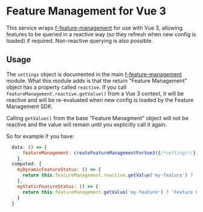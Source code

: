 # Feature Management for Vue 3

This service wraps [f-feature-management](../f-feature-management) for use with Vue 3, allowing features to be queried in a reactive way (so they refresh when new config is loaded) if required.  Non-reactive querying is also possible.

## Usage

The `settings` object is documented in the main [f-feature-management](../f-feature-management) module. What this module adds is that the return "Feature Management" object has a property called `reactive`. If you call `featureManagement.reactive.getValue()` from a Vue 3 context, it will be reactive and will be re-evaluated when new config is loaded by the Feature Management SDK.

Calling `getValue()` from the base "Feature Managment" object will not be reactive and the value will remain until you explicitly call it again.

So for example if you have:

```javascript
  data: () => {
      featureManagement: createFeatureManagementForVue3({/*settings*/})
    },
  computed: {    
    myDynamicFeatureStatus: () => {
      return this.featureManagement.reactive.getValue('my-feature') ? 'Feature On' : 'Feature Off'; //dynamic
    },
    myStaticFeatureStatus: () => {
      return this.featureManagement.getValue('my-feature') ? 'Feature On' : 'Feature Off'; //static
    }
  }
```
